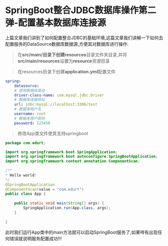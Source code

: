 # SpringBoot整合JDBC数据库操作第二弹-配置基本数据库连接源

上篇文章我们讲到了如何配置整合JDBC的基础环境,这篇文章我们讲解一下如何去配置服务的DataSource数据库数据源,方便其对数据库进行操作.

> 在**src/main/**目录下创建**resources**目录文件夹目录,并将**src/main/resources**设置为**resource**资源目录

> 在resources目录下创建**application.yml**配置文件

```yml
spring:
    datasource:
    # 使用数据库驱动
    driver-class-name: com.mysql.jdbc.Driver
    # 数据库连接地址
    url: jdbc:mysql://localhost:3306/test
    # 数据库用户名
    username: root
    # 数据库用户密码
    password: 123456
```

> 修改App类文件使其支持springboot

```java
package com.edurt;

import org.springframework.boot.SpringApplication;
import org.springframework.boot.autoconfigure.SpringBootApplication;
import org.springframework.context.annotation.ComponentScan;
    
/**
* Hello world!
*/
@SpringBootApplication
@ComponentScan(value = "com.edurt")
public class App {
    
    public static void main(String[] args) {
        SpringApplication.run(App.class, args);
    }
    
}
```

此时我们运行App类中的main方法就可以启动SpringBoot服务了,如果咩有出现任何错误就说明服务配置成功!!!
